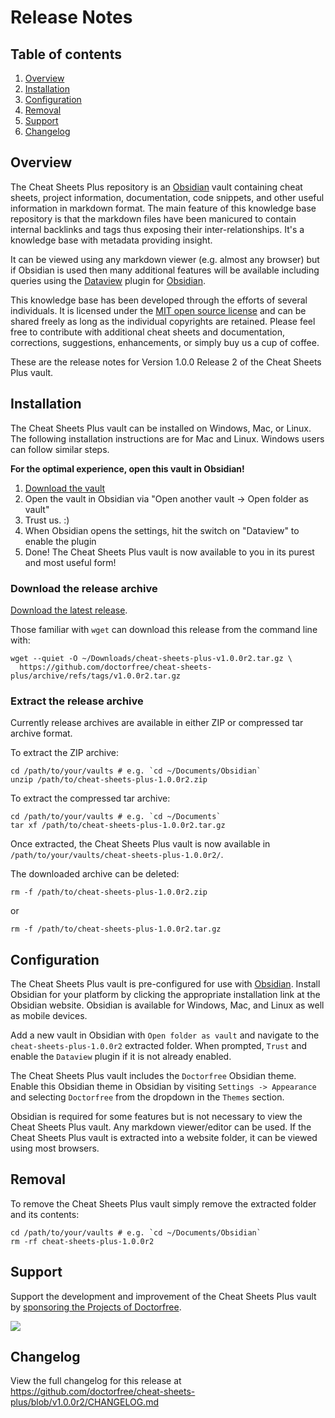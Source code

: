 # Release Notes

## Table of contents

1. [Overview](#overview)
1. [Installation](#installation)
1. [Configuration](#configuration)
1. [Removal](#removal)
1. [Support](#support)
1. [Changelog](#changelog)

## Overview

The Cheat Sheets Plus repository is an [Obsidian](https://obsidian.md) vault containing cheat sheets, project information, documentation, code snippets, and other useful information in markdown format. The main feature of this knowledge base repository is that the markdown files have been manicured to contain internal backlinks and tags thus exposing their inter-relationships. It's a knowledge base with metadata providing insight.

It can be viewed using any markdown viewer (e.g. almost any browser) but if Obsidian is used then many additional features will be available including queries using the [Dataview](https://blacksmithgu.github.io/obsidian-dataview/) plugin for [Obsidian](https://obsidian.md/).

This knowledge base has been developed through the efforts of several individuals. It is licensed under the [MIT open source license](LICENSE) and can be shared freely as long as the individual copyrights are retained. Please feel free to contribute with additional cheat sheets and documentation, corrections, suggestions, enhancements, or simply buy us a cup of coffee.

These are the release notes for Version 1.0.0 Release 2 of the Cheat Sheets Plus vault.

## Installation

The Cheat Sheets Plus vault can be installed on Windows, Mac, or Linux. The following installation instructions are for Mac and Linux. Windows users can follow similar steps.

**For the optimal experience, open this vault in Obsidian!**

1. [Download the vault](https://github.com/doctorfree/cheat-sheets-plus/releases/latest)
3. Open the vault in Obsidian via "Open another vault -> Open folder as vault"
4. Trust us. :) 
5. When Obsidian opens the settings, hit the switch on "Dataview" to enable the plugin
6. Done! The Cheat Sheets Plus vault is now available to you in its purest and most useful form!

### Download the release archive

[Download the latest release](https://github.com/doctorfree/cheat-sheets-plus/releases/latest).

Those familiar with `wget` can download this release from the command line with:

```shell
wget --quiet -O ~/Downloads/cheat-sheets-plus-v1.0.0r2.tar.gz \
  https://github.com/doctorfree/cheat-sheets-plus/archive/refs/tags/v1.0.0r2.tar.gz
```

### Extract the release archive

Currently release archives are available in either ZIP or compressed tar archive format.

To extract the ZIP archive:

```shell
cd /path/to/your/vaults # e.g. `cd ~/Documents/Obsidian`
unzip /path/to/cheat-sheets-plus-1.0.0r2.zip
```

To extract the compressed tar archive:

```shell
cd /path/to/your/vaults # e.g. `cd ~/Documents`
tar xf /path/to/cheat-sheets-plus-1.0.0r2.tar.gz
```

Once extracted, the Cheat Sheets Plus vault is now available in `/path/to/your/vaults/cheat-sheets-plus-1.0.0r2/`.

The downloaded archive can be deleted:

```shell
rm -f /path/to/cheat-sheets-plus-1.0.0r2.zip
```

or

```shell
rm -f /path/to/cheat-sheets-plus-1.0.0r2.tar.gz
```

## Configuration

The Cheat Sheets Plus vault is pre-configured for use with [Obsidian](https://obsidian.md). Install Obsidian for your platform by clicking the appropriate installation link at the Obsidian website. Obsidian is available for Windows, Mac, and Linux as well as mobile devices.

Add a new vault in Obsidian with `Open folder as vault` and navigate to the `cheat-sheets-plus-1.0.0r2` extracted folder. When prompted, `Trust` and enable the `Dataview` plugin if it is not already enabled.

The Cheat Sheets Plus vault includes the `Doctorfree` Obsidian theme. Enable this Obsidian theme in Obsidian by visiting `Settings -> Appearance` and selecting `Doctorfree` from the dropdown in the `Themes` section.

Obsidian is required for some features but is not necessary to view the Cheat Sheets Plus vault. Any markdown viewer/editor can be used. If the Cheat Sheets Plus vault is extracted into a website folder, it can be viewed using most browsers.

## Removal

To remove the Cheat Sheets Plus vault simply remove the extracted folder and its contents:

```shell
cd /path/to/your/vaults # e.g. `cd ~/Documents/Obsidian`
rm -rf cheat-sheets-plus-1.0.0r2
```

## Support

Support the development and improvement of the Cheat Sheets Plus vault by [sponsoring the Projects of Doctorfree](https://github.com/sponsors/doctorfree).

<a href="https://www.buymeacoffee.com/doctorfree"><img src="https://img.buymeacoffee.com/button-api/?text=Buy me a coffee&emoji=&slug=doctorfree&button_colour=5F7FFF&font_colour=ffffff&font_family=Lato&outline_colour=000000&coffee_colour=FFDD00"></a>

## Changelog

View the full changelog for this release at https://github.com/doctorfree/cheat-sheets-plus/blob/v1.0.0r2/CHANGELOG.md
